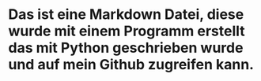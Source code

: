 # Das ist eine Markdown Datei, diese wurde mit einem Programm erstellt das mit Python geschrieben wurde und auf mein Github zugreifen kann.